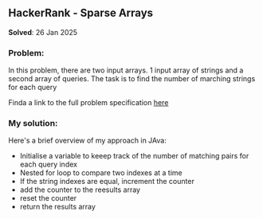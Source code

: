 ## HackerRank - Sparse Arrays

**Solved**: 26 Jan 2025

### Problem:

In this problem, there are two input arrays. 1 input array of strings and a second array of queries.
The task is to find the number of marching strings for each query

Finda a link to the full problem specification [here](https://www.hackerrank.com/challenges/sparse-arrays/problem)

### My solution:

Here's a brief overview of my approach in JAva:

* Initialise a variable to keeep track of the number of matching pairs for each query index
* Nested for loop to compare two indexes at a time
* If the string indexes are equal, increment the counter
* add the counter to the reesults array
* reset the counter
* return the results array
